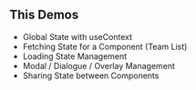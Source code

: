 ## This Demos

- Global State with useContext
- Fetching State for a Component (Team List)
- Loading State Management
- Modal / Dialogue / Overlay Management
- Sharing State between Components
